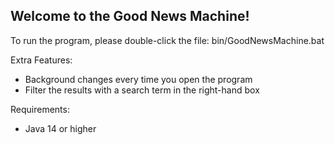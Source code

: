 Welcome to the Good News Machine!
---
To run the program, please double-click the file:
bin/GoodNewsMachine.bat

Extra Features:
*  Background changes every time you open the program
*  Filter the results with a search term in the right-hand box

Requirements:
* Java 14 or higher